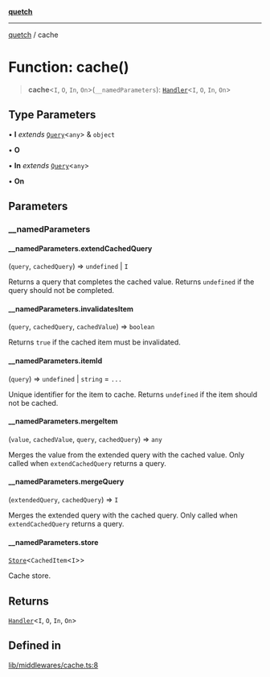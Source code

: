 [**quetch**](../README.md)

***

[quetch](../README.md) / cache

# Function: cache()

> **cache**\<`I`, `O`, `In`, `On`\>(`__namedParameters`): [`Handler`](../type-aliases/Handler.md)\<`I`, `O`, `In`, `On`\>

## Type Parameters

• **I** *extends* [`Query`](../type-aliases/Query.md)\<`any`\> & `object`

• **O**

• **In** *extends* [`Query`](../type-aliases/Query.md)\<`any`\>

• **On**

## Parameters

### \_\_namedParameters

#### __namedParameters.extendCachedQuery

(`query`, `cachedQuery`) => `undefined` \| `I`

Returns a query that completes the cached value.
Returns `undefined` if the query should not be completed.

#### __namedParameters.invalidatesItem

(`query`, `cachedQuery`, `cachedValue`) => `boolean`

Returns `true` if the cached item must be invalidated.

#### __namedParameters.itemId

(`query`) => `undefined` \| `string` = `...`

Unique identifier for the item to cache.
Returns `undefined` if the item should not be cached.

#### __namedParameters.mergeItem

(`value`, `cachedValue`, `query`, `cachedQuery`) => `any`

Merges the value from the extended query with the cached value.
Only called when `extendCachedQuery` returns a query.

#### __namedParameters.mergeQuery

(`extendedQuery`, `cachedQuery`) => `I`

Merges the extended query with the cached query.
Only called when `extendCachedQuery` returns a query.

#### __namedParameters.store

[`Store`](../type-aliases/Store.md)\<`CachedItem`\<`I`\>\>

Cache store.

## Returns

[`Handler`](../type-aliases/Handler.md)\<`I`, `O`, `In`, `On`\>

## Defined in

[lib/middlewares/cache.ts:8](https://github.com/nevoland/quetch/blob/db84578eb5eba15d3388a1c2cfad7cc80fe9fbe6/lib/middlewares/cache.ts#L8)
